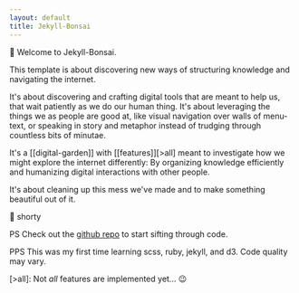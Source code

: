 ```yaml
---
layout: default
title: Jekyll-Bonsai
---
```


🦊 Welcome to Jekyll-Bonsai.

This template is about discovering new ways of structuring knowledge and navigating the internet. 

It's about discovering and crafting digital tools that are meant to help us, that wait patiently as we do our human thing. It's about leveraging the things we as people are good at, like visual navigation over walls of menu-text, or speaking in story and metaphor instead of trudging through countless bits of minutae.

It's a [[digital-garden]] with [[features]][>all] meant to investigate how we might explore the internet differently: By organizing knowledge efficiently and humanizing digital interactions with other people.

It's about cleaning up this mess we've made and to make something beautiful out of it.

🌱 shorty

PS Check out the [github repo](https://github.com/short25h0r7/jekyll-bonsai) to start sifting through code.

PPS This was my first time learning scss, ruby, jekyll, and d3. Code quality may vary.


[>all]: Not _all_ features are implemented yet... 😉
